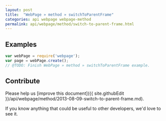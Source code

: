 ```yaml
---
layout: post
title:  "WebPage » method » switchToParentFrame"
categories: api webpage webpage-method
permalink: api/webpage/method/switch-to-parent-frame.html
---
```


## Examples

```javascript
var webPage = require('webpage');
var page = webPage.create();
// @TODO: Finish WebPage » method » switchToParentFrame example.
```

## Contribute

Please help us [improve this document]({{ site.githubEdit }}/api/webpage/method/2013-08-09-switch-to-parent-frame.md).

If you know anything that could be useful to other developers, we'd love to see it.


